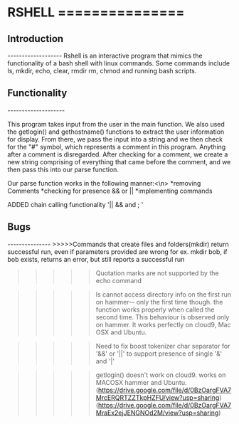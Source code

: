 <h1>RSHELL</hi>
===============

<h2>Introduction</h2>
-------------------
Rshell is an interactive program that mimics the functionality of a 
bash shell with linux commands. Some commands include ls, mkdir, echo, clear, rmdir
rm, chmod and running bash scripts.

<h2>Functionality</h2>
--------------------

This program takes input from the user in the main function. 
We also used the getlogin() and gethostname() functions to 
extract the user information for display. From there,
we pass the input into a string and we then check for the "#" symbol, which
represents a comment in this program. Anything after a comment is disregarded.
After checking for a comment, we create a new string comprising of everything that
came before the comment, and we then pass this into our parse function.

Our parse function works in the following manner:<\n>
    *removing Comments
    *checking for presence && or || 
    *implementing commands


ADDED chain calling functionality '|| && and ; '


<h2>Bugs</h2>
---------------
>>>>>Commands that create files and folders(mkdir) return successful run, even if parameters provided are wrong for ex. mkdir bob, if bob exists, 
returns an error, but still reports a successful run


>>>>>Quotation marks are not supported by the echo command


>>>>>ls cannot access directory info on the first run on hammer-- only the first time though. the function works properly when called the second time.
This behaviour is observed only on hammer. It works perfectly on cloud9, Mac OSX and Ubuntu.


>>>>>Need to fix boost tokenizer char separator for '&&' or '||' to support presence of single '&' and '|'


>>>>>getlogin() doesn't work on cloud9. works on MACOSX hammer and Ubuntu.
(https://drive.google.com/file/d/0BzOargFVA7MrcERQRTZZTkpHZFU/view?usp=sharing)
(https://drive.google.com/file/d/0BzOargFVA7MraEx2ejJENGNOd2M/view?usp=sharing)



